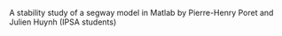 A stability study of a segway model in Matlab by Pierre-Henry Poret and Julien Huynh (IPSA students)
